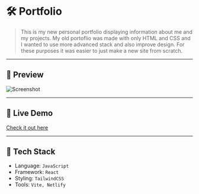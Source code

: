 # 🛠️ Portfolio

> This is my new personal portfolio displaying information about me and my projects. My old portoflio was made with only HTML and CSS and I wanted to use more advanced stack and also improve design. For these purposes it was easier to just make a new site from scratch.

---

## 📸 Preview

![Screenshot](project-preview.jpg)  


---

## 🚀 Live Demo

[Check it out here](https://evzistara.no/)

---

## 🔧 Tech Stack

- Language: `JavaScript`
- Framework: `React`
- Styling: `TailwindCSS`
- Tools: `Vite, Netlify`


